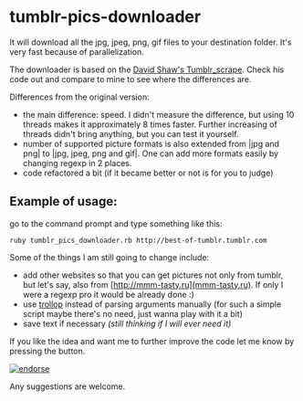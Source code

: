 tumblr-pics-downloader
======================

It will download all the jpg, jpeg, png, gif files to your destination folder. 
It's very fast because of parallelization.

The downloader is based on the [David Shaw's Tumblr_scrape](https://github.com/davidshaw/Tumblr-Scrape).
Check his code out and compare to mine to see where the differences are.

Differences from the original version:
* the main difference: speed. I didn't measure the difference, but using 10 threads makes it approximately 8 times faster. Further increasing of threads didn't bring anything, but you can test it yourself.
* number of supported picture formats is also extended from |jpg and png| to |jpg, jpeg, png and gif|. 
One can add more formats easily by changing regexp in 2 places.
* code refactored a bit (if it became better or not is for you to judge)

## Example of usage:

go to the command prompt and type something like this:

    ruby tumblr_pics_downloader.rb http://best-of-tumblr.tumblr.com

Some of the things I am still going to change include:

* add other websites so that you can get pictures not only from tumblr, but let's say, also from [http://mmm-tasty.ru](mmm-tasty.ru).
If only I were a regexp pro it would be already done :)
* use [trollop](http://trollop.rubyforge.org) instead of parsing arguments manually (for such a simple script maybe there's no need, just wanna play with it a bit)
* save text if necessary *(still thinking if I will ever need it)*

If you like the idea and want me to further improve the code let me know by pressing the button.

[![endorse](https://api.coderwall.com/outta/endorsecount.png)](https://coderwall.com/outta)

Any suggestions are welcome.
